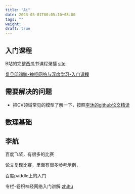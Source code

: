 ```yaml
---
title: "Ai"
date: 2023-05-01T00:05:10+08:00
tags: ""
weight: 
draft: true
---
```


## 入门课程

B站的完整西瓜书课程录播 [site](https://space.bilibili.com/351729314/video)

[复旦邱锡鹏-神经网络与深度学习-入门课程](https://www.bilibili.com/video/BV13b4y1177W)

## 需要解决的问题

+ 把CV领域常见的模型了解一下，按照[李沐的github论文精读](https://github.com/mli/paper-reading)

## 数理基础

## 李航

百度飞桨，有很多的比赛

论文复现比赛，里面有很多参考示例，

百度paddle上的入门

专栏-卷积神经网络入门讲解 [zhihu](https://zhuanlan.zhihu.com/c_141391545)